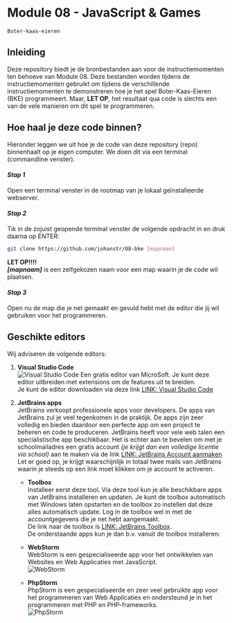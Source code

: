 # Module 08 - JavaScript & Games  
    Boter-kaas-eieren
  

## Inleiding
Deze repository biedt je de bronbestanden aan voor de instructiemomenten ten behoeve van Module 08. Deze bestanden worden tijdens de instructiemomenten gebruikt om tijdens de verschillende instructiemomenten te demonstreren hoe je het spel Boter-Kaas-Eieren (BKE) programmeert. Maar, **LET OP**, het resultaat qua code is slechts een van de vele manieren om dit spel te programmeren.  
  
## Hoe haal je deze code binnen?
Hieronder leggen we uit hoe je de code van deze repository (repo) binnenhaalt op je eigen computer. We doen dit via een terminal (commandline venster).  
#### ***Stap 1***
Open een terminal venster in de rootmap van je lokaal geïnstalleerde webserver.  
#### ***Stap 2***
Tik in de zojuist geopende terminal venster de volgende opdracht in en druk daarna op ENTER:

```bash
git clone https://github.com/johanstr/08-bke [mapnaam]
```

**LET OP!!!!**  
___[mapnaam]___ is een zelfgekozen naam voor een map waarin je de code wil plaatsen.  
#### ***Stap 3***
Open nu de map die je net gemaakt en gevuld hebt met de editor die jij wil gebruiken voor het programmeren.  
  
## Geschikte editors
Wij adviseren de volgende editors:  
1. **Visual Studio Code**  
   ![Visual Studio Code](https://code.visualstudio.com/assets/home/home-screenshot-mac-2x.png)
   Een gratis editor van MicroSoft. Je kunt deze editor uitbreiden met extensions om de features uit te breiden.  
   Je kunt de editor downloaden via deze link [LINK: Visual Studio Code](https://code.visualstudio.com/)  

     
2. **JetBrains apps**  
   JetBrains verkoopt professionele apps voor developers. De apps van JetBrains zul je veel tegenkomen in de praktijk. De apps zijn zeer volledig en bieden daardoor een perfecte app om een project te beheren en code te produceren. JetBrains heeft voor vele web talen een specialistische app beschikbaar. Het is echter aan te bevelen om met je schoolmailadres een gratis account _(je krijgt dan een volledige licentie via school)_ aan te maken via de link [LINK: JetBrains Account aanmaken](https://www.jetbrains.com/community/education/#students)  
   Let er goed op, je krijgt waarschijnlijk in totaal twee mails van JetBrains waarin je steeds op een link moet klikken om je account te activeren.  
   * **Toolbox**  
        Installeer eerst deze tool. Via deze tool kun je alle beschikbare apps van JetBrains installeren en updaten. Je kunt de toolbox automatisch met Windows laten opstarten en de toolbox zo instellen dat deze alles automatisch update. Log in de toolbox wel in met de accountgegevens die je net hebt aangemaakt.  
        De link naar de toolbox is [LINK: JetBrains Toolbox]().  
        De onderstaande apps kun je dan b.v. vanuit de toolbox installeren:  
  
    * **WebStorm**  
        WebStorm is een gespecialiseerde app voor het ontwikkelen van Websites en Web Applicaties met JavaScript.  
        ![WebStorm](https://www.jetbrains.com/webstorm/img/overview/webstorm-overview.png)  
    * **PhpStorm**  
        PhpStorm is een gespecialiseerde en zeer veel gebruikte app voor het programmeren van Web Applicaties en ondersteund je in het programmeren met PHP en PHP-frameworks.  
        ![PhpStorm](https://www.jetbrains.com/phpstorm/img/screenshots/2020.1/phpstorm_debugging@2x.png)